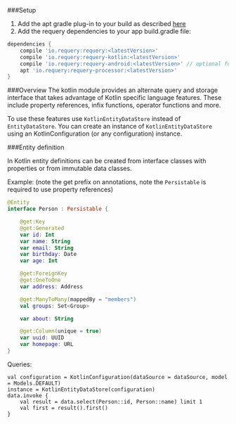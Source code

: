 ###Setup

1. Add the apt gradle plug-in to your build as described [here](https://github.com/requery/requery/wiki/Gradle-&-Annotation-processing)
2. Add the requery dependencies to your app build.gradle file:

```gradle
dependencies {
    compile 'io.requery:requery:<latestVersion>'
    compile 'io.requery:requery-kotlin:<latestVersion>'
    compile 'io.requery:requery-android:<latestVersion>' // optional for android support
    apt 'io.requery:requery-processor:<latestVersion>' 
}
```

###Overview
The kotlin module provides an alternate query and storage interface that takes advantage of Kotlin specific language features. These include property references, infix functions, operator functions and more.

To use these features use `KotlinEntityDataStore` instead of `EntityDataStore`. You can create an instance of  `KotlinEntityDataStore` using an KotlinConfiguration (or any configuration) instance.

###Entity definition

In Kotlin entity definitions can be created from interface classes with properties or from immutable data classes.

Example: (note the get prefix on annotations, note the `Persistable` is required to use property references)
```kotlin
@Entity
interface Person : Persistable {

    @get:Key
    @get:Generated
    var id: Int
    var name: String
    var email: String
    var birthday: Date
    var age: Int

    @get:ForeignKey
    @get:OneToOne
    var address: Address

    @get:ManyToMany(mappedBy = "members")
    val groups: Set<Group>

    var about: String

    @get:Column(unique = true)
    var uuid: UUID
    var homepage: URL
}
```
Queries:
```
val configuration = KotlinConfiguration(dataSource = dataSource, model = Models.DEFAULT)
instance = KotlinEntityDataStore(configuration)
data.invoke {
    val result = data.select(Person::id, Person::name) limit 1
    val first = result().first()
}
```
